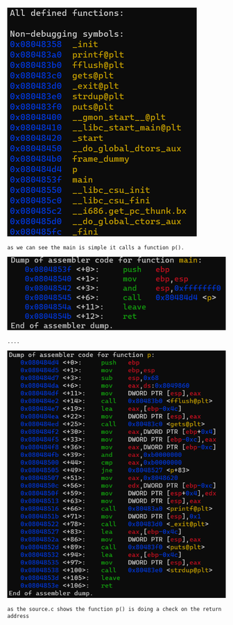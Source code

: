 ![all function](./resources/functions.png "functions")

```
as we can see the main is simple it calls a function p().
```
![main function](./resources/main_function.png "main function")

```
....
```
![p function](./resources/p_function.png "p function")
```
as the source.c shows the function p() is doing a check on the return address 
```